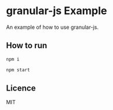 # granular-js Example

An example of how to use granular-js.

## How to run

```sh
npm i

npm start
```

## Licence

MIT